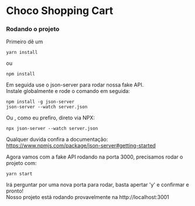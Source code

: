 
# Choco Shopping Cart

### Rodando o projeto
Primeiro dê um 
```
yarn install
```
ou
```
npm install
```
 Em seguida use o json-server para rodar nossa fake API.  
 Instale globalmente e rode o comando em seguida:
 ```
npm install -g json-server
json-server --watch server.json
```
Ou , como eu prefiro, direto via NPX:
```
npx json-server --watch server.json
```
Qualquer duvida confira a documentação:  
https://www.npmjs.com/package/json-server#getting-started

Agora vamos com a fake API rodando na porta 3000, precisamos rodar o projeto com:
```
yarn start
```
Irá perguntar por uma nova porta para rodar, basta apertar 'y' e confirmar e pronto!  
Nosso projeto está rodando provavelmente na http://localhost:3001
